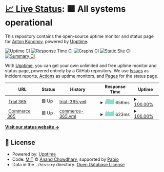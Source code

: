 # [📈 Live Status](https://stgolem.github.io/upp365): <!--live status--> **🟩 All systems operational**

This repository contains the open-source uptime monitor and status page for [Anton Kononov](https://stgolem.github.io/upp365), powered by [Upptime](https://github.com/upptime/upptime).

[![Uptime CI](https://github.com/stgolem/upp365/workflows/Uptime%20CI/badge.svg)](https://github.com/stgolem/upp365/actions?query=workflow%3A%22Uptime+CI%22)
[![Response Time CI](https://github.com/stgolem/upp365/workflows/Response%20Time%20CI/badge.svg)](https://github.com/stgolem/upp365/actions?query=workflow%3A%22Response+Time+CI%22)
[![Graphs CI](https://github.com/stgolem/upp365/workflows/Graphs%20CI/badge.svg)](https://github.com/stgolem/upp365/actions?query=workflow%3A%22Graphs+CI%22)
[![Static Site CI](https://github.com/stgolem/upp365/workflows/Static%20Site%20CI/badge.svg)](https://github.com/stgolem/upp365/actions?query=workflow%3A%22Static+Site+CI%22)
[![Summary CI](https://github.com/stgolem/upp365/workflows/Summary%20CI/badge.svg)](https://github.com/stgolem/upp365/actions?query=workflow%3A%22Summary+CI%22)

With [Upptime](https://upptime.js.org), you can get your own unlimited and free uptime monitor and status page, powered entirely by a GitHub repository. We use [Issues](https://github.com/stgolem/upp365/issues) as incident reports, [Actions](https://github.com/stgolem/upp365/actions) as uptime monitors, and [Pages](https://stgolem.github.io/upp365) for the status page.

<!--start: status pages-->
<!-- This summary is generated by Upptime (https://github.com/upptime/upptime) -->
<!-- Do not edit this manually, your changes will be overwritten -->
<!-- prettier-ignore -->
| URL | Status | History | Response Time | Uptime |
| --- | ------ | ------- | ------------- | ------ |
| <img alt="" src="https://icons.duckduckgo.com/ip3/trial.elma365.ru.ico" height="13"> [Trial 365](https://trial.elma365.ru/api/status) | 🟩 Up | [trial-365.yml](https://github.com/stgolem/upp365/commits/HEAD/history/trial-365.yml) | <details><summary><img alt="Response time graph" src="./graphs/trial-365/response-time-week.png" height="20"> 656ms</summary><br><a href="https://stgolem.github.io/upp365/history/trial-365"><img alt="Response time 656" src="https://img.shields.io/endpoint?url=https%3A%2F%2Fraw.githubusercontent.com%2Fstgolem%2Fupp365%2FHEAD%2Fapi%2Ftrial-365%2Fresponse-time.json"></a><br><a href="https://stgolem.github.io/upp365/history/trial-365"><img alt="24-hour response time 656" src="https://img.shields.io/endpoint?url=https%3A%2F%2Fraw.githubusercontent.com%2Fstgolem%2Fupp365%2FHEAD%2Fapi%2Ftrial-365%2Fresponse-time-day.json"></a><br><a href="https://stgolem.github.io/upp365/history/trial-365"><img alt="7-day response time 656" src="https://img.shields.io/endpoint?url=https%3A%2F%2Fraw.githubusercontent.com%2Fstgolem%2Fupp365%2FHEAD%2Fapi%2Ftrial-365%2Fresponse-time-week.json"></a><br><a href="https://stgolem.github.io/upp365/history/trial-365"><img alt="30-day response time 656" src="https://img.shields.io/endpoint?url=https%3A%2F%2Fraw.githubusercontent.com%2Fstgolem%2Fupp365%2FHEAD%2Fapi%2Ftrial-365%2Fresponse-time-month.json"></a><br><a href="https://stgolem.github.io/upp365/history/trial-365"><img alt="1-year response time 656" src="https://img.shields.io/endpoint?url=https%3A%2F%2Fraw.githubusercontent.com%2Fstgolem%2Fupp365%2FHEAD%2Fapi%2Ftrial-365%2Fresponse-time-year.json"></a></details> | <details><summary><a href="https://stgolem.github.io/upp365/history/trial-365">100.00%</a></summary><a href="https://stgolem.github.io/upp365/history/trial-365"><img alt="All-time uptime 100.00%" src="https://img.shields.io/endpoint?url=https%3A%2F%2Fraw.githubusercontent.com%2Fstgolem%2Fupp365%2FHEAD%2Fapi%2Ftrial-365%2Fuptime.json"></a><br><a href="https://stgolem.github.io/upp365/history/trial-365"><img alt="24-hour uptime 100.00%" src="https://img.shields.io/endpoint?url=https%3A%2F%2Fraw.githubusercontent.com%2Fstgolem%2Fupp365%2FHEAD%2Fapi%2Ftrial-365%2Fuptime-day.json"></a><br><a href="https://stgolem.github.io/upp365/history/trial-365"><img alt="7-day uptime 100.00%" src="https://img.shields.io/endpoint?url=https%3A%2F%2Fraw.githubusercontent.com%2Fstgolem%2Fupp365%2FHEAD%2Fapi%2Ftrial-365%2Fuptime-week.json"></a><br><a href="https://stgolem.github.io/upp365/history/trial-365"><img alt="30-day uptime 100.00%" src="https://img.shields.io/endpoint?url=https%3A%2F%2Fraw.githubusercontent.com%2Fstgolem%2Fupp365%2FHEAD%2Fapi%2Ftrial-365%2Fuptime-month.json"></a><br><a href="https://stgolem.github.io/upp365/history/trial-365"><img alt="1-year uptime 100.00%" src="https://img.shields.io/endpoint?url=https%3A%2F%2Fraw.githubusercontent.com%2Fstgolem%2Fupp365%2FHEAD%2Fapi%2Ftrial-365%2Fuptime-year.json"></a></details>
| <img alt="" src="https://icons.duckduckgo.com/ip3/commerce.elma365.ru.ico" height="13"> [Commerce 365](https://commerce.elma365.ru/api/status) | 🟩 Up | [commerce-365.yml](https://github.com/stgolem/upp365/commits/HEAD/history/commerce-365.yml) | <details><summary><img alt="Response time graph" src="./graphs/commerce-365/response-time-week.png" height="20"> 623ms</summary><br><a href="https://stgolem.github.io/upp365/history/commerce-365"><img alt="Response time 623" src="https://img.shields.io/endpoint?url=https%3A%2F%2Fraw.githubusercontent.com%2Fstgolem%2Fupp365%2FHEAD%2Fapi%2Fcommerce-365%2Fresponse-time.json"></a><br><a href="https://stgolem.github.io/upp365/history/commerce-365"><img alt="24-hour response time 623" src="https://img.shields.io/endpoint?url=https%3A%2F%2Fraw.githubusercontent.com%2Fstgolem%2Fupp365%2FHEAD%2Fapi%2Fcommerce-365%2Fresponse-time-day.json"></a><br><a href="https://stgolem.github.io/upp365/history/commerce-365"><img alt="7-day response time 623" src="https://img.shields.io/endpoint?url=https%3A%2F%2Fraw.githubusercontent.com%2Fstgolem%2Fupp365%2FHEAD%2Fapi%2Fcommerce-365%2Fresponse-time-week.json"></a><br><a href="https://stgolem.github.io/upp365/history/commerce-365"><img alt="30-day response time 623" src="https://img.shields.io/endpoint?url=https%3A%2F%2Fraw.githubusercontent.com%2Fstgolem%2Fupp365%2FHEAD%2Fapi%2Fcommerce-365%2Fresponse-time-month.json"></a><br><a href="https://stgolem.github.io/upp365/history/commerce-365"><img alt="1-year response time 623" src="https://img.shields.io/endpoint?url=https%3A%2F%2Fraw.githubusercontent.com%2Fstgolem%2Fupp365%2FHEAD%2Fapi%2Fcommerce-365%2Fresponse-time-year.json"></a></details> | <details><summary><a href="https://stgolem.github.io/upp365/history/commerce-365">100.00%</a></summary><a href="https://stgolem.github.io/upp365/history/commerce-365"><img alt="All-time uptime 100.00%" src="https://img.shields.io/endpoint?url=https%3A%2F%2Fraw.githubusercontent.com%2Fstgolem%2Fupp365%2FHEAD%2Fapi%2Fcommerce-365%2Fuptime.json"></a><br><a href="https://stgolem.github.io/upp365/history/commerce-365"><img alt="24-hour uptime 100.00%" src="https://img.shields.io/endpoint?url=https%3A%2F%2Fraw.githubusercontent.com%2Fstgolem%2Fupp365%2FHEAD%2Fapi%2Fcommerce-365%2Fuptime-day.json"></a><br><a href="https://stgolem.github.io/upp365/history/commerce-365"><img alt="7-day uptime 100.00%" src="https://img.shields.io/endpoint?url=https%3A%2F%2Fraw.githubusercontent.com%2Fstgolem%2Fupp365%2FHEAD%2Fapi%2Fcommerce-365%2Fuptime-week.json"></a><br><a href="https://stgolem.github.io/upp365/history/commerce-365"><img alt="30-day uptime 100.00%" src="https://img.shields.io/endpoint?url=https%3A%2F%2Fraw.githubusercontent.com%2Fstgolem%2Fupp365%2FHEAD%2Fapi%2Fcommerce-365%2Fuptime-month.json"></a><br><a href="https://stgolem.github.io/upp365/history/commerce-365"><img alt="1-year uptime 100.00%" src="https://img.shields.io/endpoint?url=https%3A%2F%2Fraw.githubusercontent.com%2Fstgolem%2Fupp365%2FHEAD%2Fapi%2Fcommerce-365%2Fuptime-year.json"></a></details>

<!--end: status pages-->

[**Visit our status website →**](https://stgolem.github.io/upp365)

## 📄 License

- Powered by: [Upptime](https://github.com/upptime/upptime)
- Code: [MIT](./LICENSE) © [Anand Chowdhary](https://anandchowdhary.com), supported by [Pabio](https://pabio.com)
- Data in the `./history` directory: [Open Database License](https://opendatacommons.org/licenses/odbl/1-0/)

